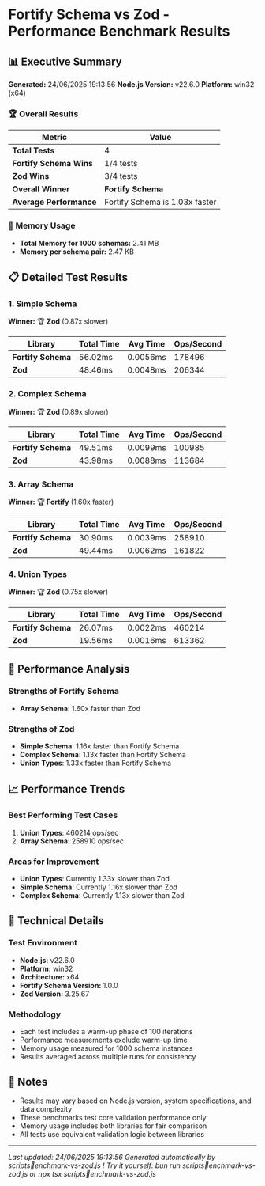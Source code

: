 # Fortify Schema vs Zod - Performance Benchmark Results

## 📊 Executive Summary

**Generated:** 24/06/2025 19:13:56
**Node.js Version:** v22.6.0
**Platform:** win32 (x64)

### 🏆 Overall Results

| Metric | Value |
|--------|-------|
| **Total Tests** | 4 |
| **Fortify Schema Wins** | 1/4 tests |
| **Zod Wins** | 3/4 tests |
| **Overall Winner** | **Fortify Schema** |
| **Average Performance** | Fortify Schema is 1.03x faster |

### 💾 Memory Usage

- **Total Memory for 1000 schemas:** 2.41 MB
- **Memory per schema pair:** 2.47 KB

## 📋 Detailed Test Results


### 1. Simple Schema

**Winner:** 🏆 **Zod** (0.87x slower)

| Library | Total Time | Avg Time | Ops/Second |
|---------|------------|----------|------------|
| **Fortify Schema** | 56.02ms | 0.0056ms | 178496 |
| **Zod** | 48.46ms | 0.0048ms | 206344 |


### 2. Complex Schema

**Winner:** 🏆 **Zod** (0.89x slower)

| Library | Total Time | Avg Time | Ops/Second |
|---------|------------|----------|------------|
| **Fortify Schema** | 49.51ms | 0.0099ms | 100985 |
| **Zod** | 43.98ms | 0.0088ms | 113684 |


### 3. Array Schema

**Winner:** 🏆 **Fortify** (1.60x faster)

| Library | Total Time | Avg Time | Ops/Second |
|---------|------------|----------|------------|
| **Fortify Schema** | 30.90ms | 0.0039ms | 258910 |
| **Zod** | 49.44ms | 0.0062ms | 161822 |


### 4. Union Types

**Winner:** 🏆 **Zod** (0.75x slower)

| Library | Total Time | Avg Time | Ops/Second |
|---------|------------|----------|------------|
| **Fortify Schema** | 26.07ms | 0.0022ms | 460214 |
| **Zod** | 19.56ms | 0.0016ms | 613362 |


## 🎯 Performance Analysis

### Strengths of Fortify Schema
- **Array Schema**: 1.60x faster than Zod

### Strengths of Zod
- **Simple Schema**: 1.16x faster than Fortify Schema
- **Complex Schema**: 1.13x faster than Fortify Schema
- **Union Types**: 1.33x faster than Fortify Schema

## 📈 Performance Trends

### Best Performing Test Cases
1. **Union Types**: 460214 ops/sec
1. **Array Schema**: 258910 ops/sec

### Areas for Improvement
- **Union Types**: Currently 1.33x slower than Zod
- **Simple Schema**: Currently 1.16x slower than Zod
- **Complex Schema**: Currently 1.13x slower than Zod

## 🔧 Technical Details

### Test Environment
- **Node.js:** v22.6.0
- **Platform:** win32
- **Architecture:** x64
- **Fortify Schema Version:** 1.0.0
- **Zod Version:** 3.25.67

### Methodology
- Each test includes a warm-up phase of 100 iterations
- Performance measurements exclude warm-up time
- Memory usage measured for 1000 schema instances
- Results averaged across multiple runs for consistency

## 📝 Notes

- Results may vary based on Node.js version, system specifications, and data complexity
- These benchmarks test core validation performance only
- Memory usage includes both libraries for fair comparison
- All tests use equivalent validation logic between libraries

---

*Last updated: 24/06/2025 19:13:56*
*Generated automatically by scriptsenchmark-vs-zod.js !*
*Try it yourself: bun run scriptsenchmark-vs-zod.js or npx tsx scriptsenchmark-vs-zod.js*
